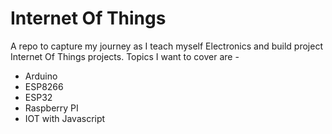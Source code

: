 # Internet Of Things

A repo to capture my journey as I teach myself Electronics and build project Internet Of Things projects. Topics I want to cover are -

- Arduino
- ESP8266
- ESP32
- Raspberry PI
- IOT with Javascript